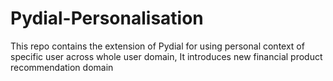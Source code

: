 # Pydial-Personalisation
 This repo contains the extension of Pydial for using personal context of specific user across whole user domain, It introduces new financial product recommendation domain
